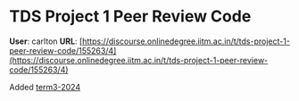 # TDS Project 1 Peer Review Code

**User**: carlton
**URL**: [https://discourse.onlinedegree.iitm.ac.in/t/tds-project-1-peer-review-code/155263/4](https://discourse.onlinedegree.iitm.ac.in/t/tds-project-1-peer-review-code/155263/4)

Added [term3-2024](/tag/term3-2024)
